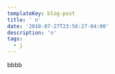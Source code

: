 ```yaml
---
templateKey: blog-post
title: ' n'
date: '2018-07-27T23:56:27-04:00'
description: 'n'
tags:
  - j
---
```

bbbb
